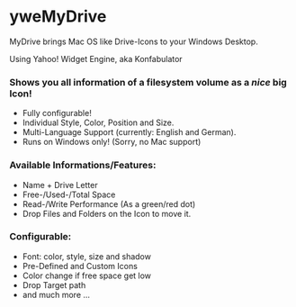 # yweMyDrive

MyDrive brings Mac OS like Drive-Icons to your Windows Desktop.

Using Yahoo! Widget Engine, aka Konfabulator

### Shows you all information of a filesystem volume as a *nice* big Icon!

* Fully configurable!
* Individual Style, Color, Position and Size.
* Multi-Language Support (currently: English and German).
* Runs on Windows only! (Sorry, no Mac support)

### Available Informations/Features:

* Name + Drive Letter
* Free-/Used-/Total Space
* Read-/Write Performance (As a green/red dot)
* Drop Files and Folders on the Icon to move it.

### Configurable:

* Font: color, style, size and shadow
* Pre-Defined and Custom Icons
* Color change if free space get low
* Drop Target path
* and much more ...

